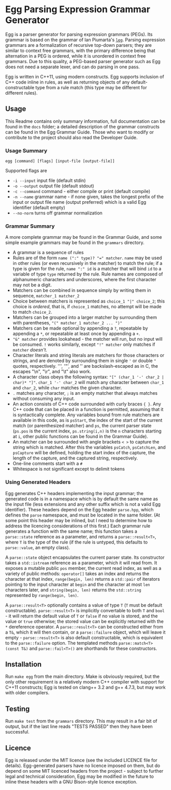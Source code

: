 # Egg Parsing Expression Grammar Generator #

Egg is a parser generator for parsing expression grammars (PEGs). 
Its grammar is based on the grammar of Ian Piumarta's [`leg`](http://piumarta.com/software/peg/). 
Parsing expression grammars are a formalization of recursive top-down parsers; they are similar to context free grammars, with the primary difference being that alternation in a PEG is ordered, while it is unordered in context free grammars. 
Due to this quality, a PEG-based parser generator such as Egg does not need a separate lexer, and can do parsing in one pass.

Egg is written in C++11, using modern constructs. 
Egg supports inclusion of C++ code inline in rules, as well as returning objects of any default-constructable type from a rule match (this type may be different for different rules).

## Usage ##

This Readme contains only summary information, full documentation can be found in the `docs` folder; a detailed description of the grammar constructs can be found in the Egg Grammar Guide. Those who want to modify or contribute to the project should also read the Developer Guide.

### Usage Summary ###

    egg [command] [flags] [input-file [output-file]]
    
Supported flags are

- `-i --input`		input file (default stdin)
- `-o --output`		output file (default stdout)
- `-c --command`	command - either compile or print (default compile)
- `-n --name`		grammar name - if none given, takes the longest prefix of the input or output file name (output preferred) which is a valid Egg identifier (default empty)
- `--no-norm`       turns off grammar normalization

### Grammar Summary ###

A more complete grammar may be found in the Grammar Guide, and some simple example grammars may be found in the `grammars` directory. 

- A grammar is a sequence of rules
- Rules are of the form `name (":" type)? "=" matcher`. 
  `name` may be used in other rules (or even recursively in the matcher) to match the rule; if a type is given for the rule, `name ":" id` is a matcher that will bind `id` to a variable of type `type` returned by the rule.
  Rule names are composed of alphanumeric characters and underscores, where the first character may not be a digit.
- Matchers can be combined in sequence simply by writing them in sequence, `matcher_1 matcher_2`
- Choice between matchers is represented as `choice_1 "|" choice_2`; this choice is _ordered_, that is, if `choice_1` matches, no attempt will be made to match `choice_2`.
- Matchers can be grouped into a larger matcher by surrounding them with parentheses, `"(" matcher_1 matcher_2 ... ")"`
- Matchers can be made optional by appending a `?`, repeatable by appending a `*`, or repeatable at least once by appending a `+`.
- `"&" matcher` provides lookahead - the matcher will run, but no input will be consumed. 
  `!` works similarly, except `"!" matcher` only matches if `matcher` _doesn't_.
- Character literals and string literals are matchers for those characters or strings, and are denoted by surrounding them in single `'` or double `"` quotes, respectively. 
  ''', '"', and '\' are backslash-escaped as in C, the escapes "\n", "\r", and "\t" also work.
- A character class obeys the following syntax: `"[" (char_1 '-' char_2 | char)* "]"`. 
  `char_1 '-' char_2` will match any character between `char_1` and `char_2`, while `char` matches the given character.
- `.` matches any character, `;` is an empty matcher that always matches without consuming any input.
- An action consists of C++ code surrounded with curly braces `{ }`. 
  Any C++ code that can be placed in a function is permitted, assuming that it is syntactically complete. 
  Any variables bound from rule matchers are available in this code, as is `psStart`, the index of the start of the current match (or parenthesized matcher) and `ps`, the current parser state (`ps.pos` is the current index, `ps.string(i,n)` is the `n` characters starting at `i`, other public functions can be found in the Grammar Guide).
- An matcher can be surrounded with angle brackets `< >` to capture the string which is matched. 
  After this the variables `psCatch`, `psCatchLen`, and `psCapture` will be defined, holding the start index of the capture, the length of the capture, and the captured string, respectively.
- One-line comments start with a `#`
- Whitespace is not significant except to delimit tokens

### Using Generated Headers ###

Egg generates C++ headers implementing the input grammar; the generated code is in a namespace which is by default the same name as the input file (less extensions and any other suffix which is not a valid Egg identifier). 
These headers depend on the Egg header `parse.hpp`, which defines the `parse` namespace, and must be located in the same folder. 
(At some point this header may be inlined, but I need to determine how to address the licencing considerations of this first.) 
Each grammar rule generates a function with the same name; this function takes a `parse::state` reference as a parameter, and returns a `parse::result<T>`, where `T` is the type of the rule (if the rule is untyped, this defaults to `parse::value`, an empty class).

A `parse::state` object encapsulates the current parser state. 
Its constructor takes a `std::istream` reference as a parameter, which it will read from. 
It exposes a mutable public `pos` member, the current read index, as well as a variety of public methods: `operator[]` takes an index and returns the character at that index, `range(begin, len)` returns a `std::pair` of iterators pointing to the input character at `begin` and the character at most `len` characters later, and `string(begin, len)` returns the `std::string` represented by `range(begin, len)`.

A `parse::result<T>` optionally contains a value of type `T` (`T` must be default constructable). 
`parse::result<T>` is implicitly convertable to both `T` and `bool` - it will return the default value of `T` or `false` if no value is stored, and the value or `true` otherwise; the stored value can be explicitly returned with the `*` dereference operator. 
A `parse::result<T>` can be constructed either from a `T&`, which it will then contain, or a `parse::failure` object, which will leave it empty - `parse::result<T>` is also default constructable, which is equivalent to the `parse::failure` option. 
The templated methods `parse::match<T>(const T&)` and `parse::fail<T>()` are shorthands for these constructors.

## Installation ##

Run `make egg` from the main directory. 
Make is obviously required, but the only other requirement is a relatively modern C++ compiler with support for C++11 constructs; Egg is tested on clang++ 3.2 and g++ 4.7.3, but may work with older compilers.

## Testing ##

Run `make test` from the `grammars` directory. 
This may result in a fair bit of output, but if the last line reads "TESTS PASSED" then they have been successful.

## Licence ##

Egg is released under the MIT licence (see the included LICENCE file for details). 
Egg-generated parsers have no licence imposed on them, but do depend on some MIT licenced headers from the project - subject to further legal and technical consideration, Egg may be modified in the future to inline these headers with a GNU Bison-style licence exception.